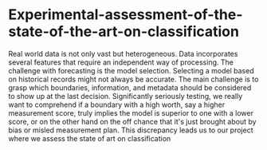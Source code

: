 # Experimental-assessment-of-the-state-of-the-art-on-classification
Real world data is not only vast but heterogeneous. Data incorporates several features that require an independent way of processing. The challenge with forecasting is the model selection. Selecting a model based on historical records might not always be accurate. The main challenge is to grasp which boundaries, information, and metadata should be considered to show up at the last decision. Significantly seriously testing, we really want to comprehend if a boundary with a high worth, say a higher measurement score, truly implies the model is superior to one with a lower score, or on the other hand on the off chance that it's just brought about by bias or misled measurement plan. This discrepancy leads us to our project where we assess the state of art on classification
